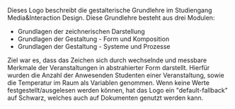 Dieses Logo beschreibt die gestalterische Grundlehre im Studiengang Media&Interaction Design.
Diese Grundlehre besteht aus drei Modulen:
- Grundlagen der zeichnerischen Darstellung
- Grundlagen der Gestaltung - Form und Komposition
- Grundlagen der Gestaltung - Systeme und Prozesse

Ziel war es, dass das Zeichen sich durch wechselnde und messbare Merkmale der Veranstaltungen in abstrahierter Form darstellt.
Hierfür wurden die Anzahl der Anwesenden Studenten einer Veranstaltung, sowie die Temperatur im Raum als Variablen genommen.
Wenn keine Werte festgestellt/ausgelesen werden können, hat das Logo ein "default-fallback" auf Schwarz, welches auch auf Dokumenten genutzt werden kann.
